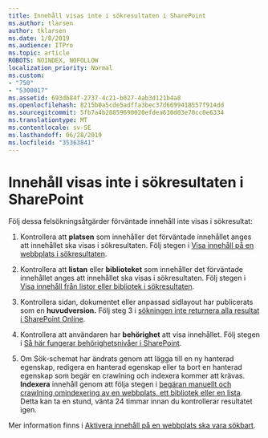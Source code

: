 ```yaml
---
title: Innehåll visas inte i sökresultaten i SharePoint
ms.author: tlarsen
author: tklarsen
ms.date: 1/8/2019
ms.audience: ITPro
ms.topic: article
ROBOTS: NOINDEX, NOFOLLOW
localization_priority: Normal
ms.custom:
- "750"
- "5300017"
ms.assetid: 693db84f-2737-4c21-b027-4ab3d121b4a8
ms.openlocfilehash: 8215b0a5cde5adffa3bec37d6699418557f914dd
ms.sourcegitcommit: 5fb7a4b28859690020efdea630d03e70cc0e6334
ms.translationtype: MT
ms.contentlocale: sv-SE
ms.lasthandoff: 06/28/2019
ms.locfileid: "35363841"
---
```

# <a name="content-doesnt-appear-in-sharepoint-search-results"></a>Innehåll visas inte i sökresultaten i SharePoint

Följ dessa felsökningsåtgärder förväntade innehåll inte visas i sökresultat:
  
1. Kontrollera att **platsen** som innehåller det förväntade innehållet anges att innehållet ska visas i sökresultaten. Följ stegen i [Visa innehåll på en webbplats i sökresultaten](https://docs.microsoft.com/sharepoint/make-site-content-searchable#show-content-on-a-site-in-search-results).

2. Kontrollera att **listan** eller **biblioteket** som innehåller det förväntade innehållet anges att innehållet ska visas i sökresultaten. Följ stegen i [Visa innehåll från listor eller bibliotek i sökresultaten](https://docs.microsoft.com/sharepoint/make-site-content-searchable#show-content-from-lists-or-libraries-in-search-results).

3. Kontrollera sidan, dokumentet eller anpassad sidlayout har publicerats som en **huvudversion.** Följ steg 3 i [sökningen inte returnera alla resultat i SharePoint Online](https://go.microsoft.com/fwlink/?linkid=874525).

4. Kontrollera att användaren har **behörighet** att visa innehållet. Följ stegen i [Så här fungerar behörighetsnivåer i SharePoint](https://docs.microsoft.com/en-us/sharepoint/understanding-permission-levels).
    
5. Om Sök-schemat har ändrats genom att lägga till en ny hanterad egenskap, redigera en hanterad egenskap eller ta bort en hanterad egenskap som begär en crawlning och indexera kommer att krävas. **Indexera** innehåll genom att följa stegen i [begäran manuellt och crawlning omindexering av en webbplats, ett bibliotek eller en lista](https://docs.microsoft.com/sharepoint/crawl-site-content). Detta kan ta en stund, vänta 24 timmar innan du kontrollerar resultatet igen.

Mer information finns i [Aktivera innehåll på en webbplats ska vara sökbart](https://docs.microsoft.com/sharepoint/make-site-content-searchable). 
  
